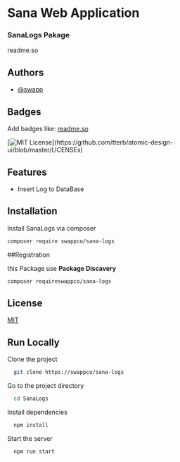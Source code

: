 # Sana Web Application
### SanaLogs Pakage
readme.so
## Authors

- [@swapp](https://www.github.com/swapp)

## Badges

Add badges  like: [readme.so](https://readme.so/)

[![MIT License](https://img.shields.io/apm/l/atomic-design-ui.svg?)](https://github.com/tterb/atomic-design-ui/blob/master/LICENSEs)

## Features

- Insert Log to DataBase

## Installation

Install SanaLogs via composer
```bash
composer require swappco/sana-logs
```
##Registration 

 this Package use __Package Discavery__
```bash
composer requireswappco/sana-logs
```
## License

[MIT](https://choosealicense.com/licenses/mit/)

## Run Locally

Clone the project

```bash
  git clone https://swappco/sana-logs
```

Go to the project directory

```bash
  cd SanaLogs
```

Install dependencies

```bash
  npm install
```

Start the server

```bash
  npm run start
```


